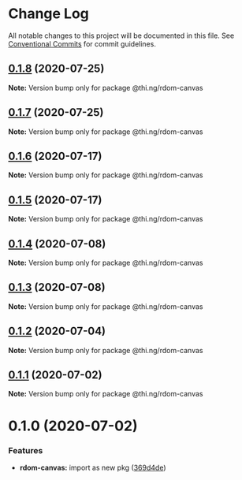 # Change Log

All notable changes to this project will be documented in this file.
See [Conventional Commits](https://conventionalcommits.org) for commit guidelines.

## [0.1.8](https://github.com/thi-ng/umbrella/compare/@thi.ng/rdom-canvas@0.1.7...@thi.ng/rdom-canvas@0.1.8) (2020-07-25)

**Note:** Version bump only for package @thi.ng/rdom-canvas





## [0.1.7](https://github.com/thi-ng/umbrella/compare/@thi.ng/rdom-canvas@0.1.6...@thi.ng/rdom-canvas@0.1.7) (2020-07-25)

**Note:** Version bump only for package @thi.ng/rdom-canvas





## [0.1.6](https://github.com/thi-ng/umbrella/compare/@thi.ng/rdom-canvas@0.1.5...@thi.ng/rdom-canvas@0.1.6) (2020-07-17)

**Note:** Version bump only for package @thi.ng/rdom-canvas





## [0.1.5](https://github.com/thi-ng/umbrella/compare/@thi.ng/rdom-canvas@0.1.4...@thi.ng/rdom-canvas@0.1.5) (2020-07-17)

**Note:** Version bump only for package @thi.ng/rdom-canvas





## [0.1.4](https://github.com/thi-ng/umbrella/compare/@thi.ng/rdom-canvas@0.1.3...@thi.ng/rdom-canvas@0.1.4) (2020-07-08)

**Note:** Version bump only for package @thi.ng/rdom-canvas





## [0.1.3](https://github.com/thi-ng/umbrella/compare/@thi.ng/rdom-canvas@0.1.2...@thi.ng/rdom-canvas@0.1.3) (2020-07-08)

**Note:** Version bump only for package @thi.ng/rdom-canvas





## [0.1.2](https://github.com/thi-ng/umbrella/compare/@thi.ng/rdom-canvas@0.1.1...@thi.ng/rdom-canvas@0.1.2) (2020-07-04)

**Note:** Version bump only for package @thi.ng/rdom-canvas





## [0.1.1](https://github.com/thi-ng/umbrella/compare/@thi.ng/rdom-canvas@0.1.0...@thi.ng/rdom-canvas@0.1.1) (2020-07-02)

**Note:** Version bump only for package @thi.ng/rdom-canvas





# 0.1.0 (2020-07-02)


### Features

* **rdom-canvas:** import as new pkg ([369d4de](https://github.com/thi-ng/umbrella/commit/369d4de29c0b0c1ff3092126902f1835ac61870e))

